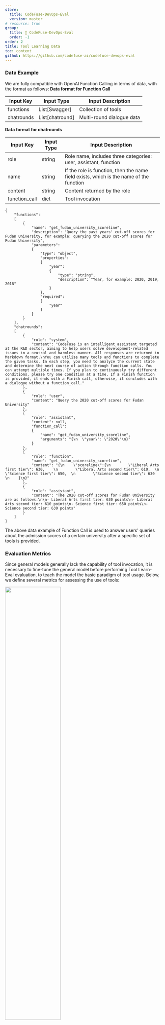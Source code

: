 ```yaml
---
store:
  title: CodeFuse-DevOps-Eval
  version: master
# resource: true
group:
  title: 🌱 CodeFuse-DevOps-Eval
  order: -1
order: 2
title: Tool Learning Data
toc: content
github: https://github.com/codefuse-ai/codefuse-devops-eval
---
```


### Data Example

We are fully compatible with OpenAI Function Calling in terms of data, with the format as follows:
**Data format for Function Call**

| Input Key  | Input Type      | Input Description         |
| ---------- | --------------- | ------------------------- |
| functions  | List[Swagger]   | Collection of tools       |
| chatrounds | List[chatround] | Multi-round dialogue data |

**Data format for chatrounds**

| Input Key     | Input Type | Input Description                                                                      |
| ------------- | ---------- | -------------------------------------------------------------------------------------- |
| role          | string     | Role name, includes three categories: user, assistant, function                        |
| name          | string     | If the role is function, then the name field exists, which is the name of the function |
| content       | string     | Content returned by the role                                                           |
| function_call | dict       | Tool invocation                                                                        |

```
{
    "functions":
    [
        {
            "name": "get_fudan_university_scoreline",
            "description": "Query the past years' cut-off scores for Fudan University, for example: querying the 2020 cut-off scores for Fudan University",
            "parameters":
            {
                "type": "object",
                "properties":
                {
                    "year":
                    {
                        "type": "string",
                        "description": "Year, for example: 2020, 2019, 2018"
                    }
                },
                "required":
                [
                    "year"
                ]
            }
        }
    ],
    "chatrounds":
    [
        {
            "role": "system",
            "content": "CodeFuse is an intelligent assistant targeted at the R&D sector, aiming to help users solve development-related issues in a neutral and harmless manner. All responses are returned in Markdown format.\nYou can utilize many tools and functions to complete the given tasks. In each step, you need to analyze the current state and determine the next course of action through function calls. You can attempt multiple times. If you plan to continuously try different conditions, please try one condition at a time. If a Finish function is provided, it ends with a Finish call, otherwise, it concludes with a dialogue without a function_call."
        },
        {
            "role": "user",
            "content": "Query the 2020 cut-off scores for Fudan University"
        },
        {
            "role": "assistant",
            "content": null,
            "function_call":
            {
                "name": "get_fudan_university_scoreline",
                "arguments": "{\n  \"year\": \"2020\"\n}"
            }
        },
        {
            "role": "function",
            "name": "get_fudan_university_scoreline",
            "content": "{\n    \"scoreline\":{\n        \"Liberal Arts first tier\": 630,    \n        \"Liberal Arts second tier\": 610,  \n        \"Science first tier\": 650,  \n        \"Science second tier\": 630  \n    }\n}"
        },
        {
            "role": "assistant",
            "content": "The 2020 cut-off scores for Fudan University are as follows:\n\n- Liberal Arts first tier: 630 points\n- Liberal Arts second tier: 610 points\n- Science first tier: 650 points\n- Science second tier: 630 points"
        }
    ]
}
```

The above data example of Function Call is used to answer users' queries about the admission scores of a certain university after a specific set of tools is provided.

### Evaluation Metrics

Since general models generally lack the capability of tool invocation, it is necessary to fine-tune the general model before performing Tool Learn-Eval evaluation, to teach the model the basic paradigm of tool usage.
Below, we define several metrics for assessing the use of tools:

<img src="https://mdn.alipayobjects.com/huamei_bvbxju/afts/img/A*SENpRIPAFi4AAAAAAAAAAAAADlHYAQ/original" style="width: 60%;" id="title-icon">

The sum of ②③④⑤ represents the total number of tool invocation failures, with ⑤ being a special case of tool name recognition failure.
